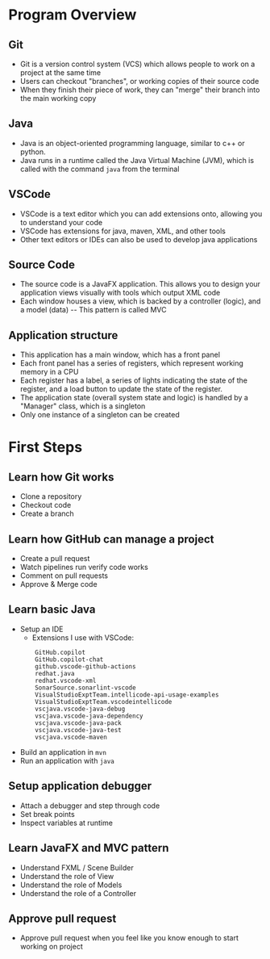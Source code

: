# Program Overview
## Git
 - Git is a version control system (VCS) which allows people to work on a project at the same time
 - Users can checkout "branches", or working copies of their source code
 - When they finish their piece of work, they can "merge" their branch into the main working copy
## Java
 - Java is an object-oriented programming language, similar to c++ or python.
 - Java runs in a runtime called the Java Virtual Machine (JVM), which is called with the command `java` from the terminal
## VSCode
 - VSCode is a text editor which you can add extensions onto, allowing you to understand your code
 - VSCode has extensions for java, maven, XML, and other tools
 - Other text editors or IDEs can also be used to develop java applications
## Source Code
 - The source code is a JavaFX application. This allows you to design your application views visually with tools which output XML code
 - Each window houses a view, which is backed by a controller (logic), and a model (data) -- This pattern is called MVC
## Application structure
 - This application has a main window, which has a front panel
 - Each front panel has a series of registers, which represent working memory in a CPU
 - Each register has a label, a series of lights indicating the state of the register, and a load button to update the state of the register.
 - The application state (overall system state and logic) is handled by a "Manager" class, which is a singleton
 - Only one instance of a singleton can be created

# First Steps
## Learn how Git works
 - Clone a repository
 - Checkout code
 - Create a branch
## Learn how GitHub can manage a project
 - Create a pull request
 - Watch pipelines run verify code works
 - Comment on pull requests
 - Approve & Merge code
## Learn basic Java
 - Setup an IDE
    - Extensions I use with VSCode:
    ```text
        GitHub.copilot
        GitHub.copilot-chat
        github.vscode-github-actions
        redhat.java
        redhat.vscode-xml
        SonarSource.sonarlint-vscode
        VisualStudioExptTeam.intellicode-api-usage-examples
        VisualStudioExptTeam.vscodeintellicode
        vscjava.vscode-java-debug
        vscjava.vscode-java-dependency
        vscjava.vscode-java-pack
        vscjava.vscode-java-test
        vscjava.vscode-maven
    ```
 - Build an application in `mvn`
 - Run an application with `java`
## Setup application debugger
 - Attach a debugger and step through code
 - Set break points
 - Inspect variables at runtime
## Learn JavaFX and MVC pattern
 - Understand FXML / Scene Builder
 - Understand the role of View
 - Understand the role of Models
 - Understand the role of a Controller
## Approve pull request
 - Approve pull request when you feel like you know enough to start working on project
